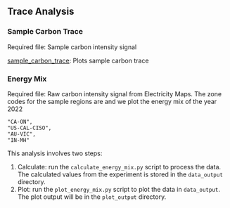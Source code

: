 ## Trace Analysis
### Sample Carbon Trace
Required file: Sample carbon intensity signal 

[sample_carbon_trace](sample_trace/sample_carbon_trace.py): Plots sample carbon trace
### Energy Mix
Required file: Raw carbon intensity signal from Electricity Maps. The zone codes for the sample regions are and we plot the energy mix of the year 2022 
```
"CA-ON", 
"US-CAL-CISO", 
"AU-VIC", 
"IN-MH"
```
This analysis involves two steps:
1. Calculate: run the  ```calculate_energy_mix.py``` script to process the data. The calculated values from the experiment is stored in the ```data_output``` directory.
2. Plot: run the  ```plot_energy_mix.py``` script to plot the data in ```data_output```. The plot output will be in the ```plot_output``` directory.
